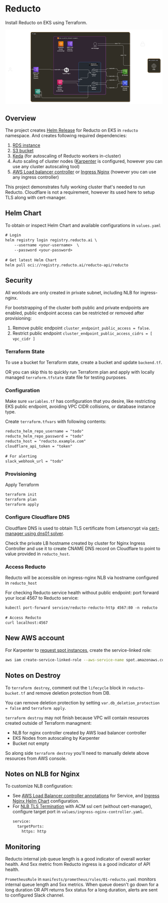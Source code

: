 # Reducto 

Install Reducto on EKS using Terraform.

![Reducto on-prem Architecture](./reducto-architecture-large.png)

## Overview

The project creates [Helm Release](./reducto-helm-release.tf) for Reducto on EKS in `reducto` namespace. And creates following required dependencies:
1. [RDS instance](./reducto-db.tf)
2. [S3 bucket](./reducto-bucket.tf)
3. [Keda](./keda.tf) (for autoscaling of Reducto workers in-cluster)
4. Auto scaling of cluster nodes ([Karpenter](./karpenter.tf) is configured, however you can use any cluster autoscaling tool)
5. [AWS Load balancer controller](./aws-load-balancer-controller.tf) or [Ingress Nginx](./ingress-nginx-controller.tf) (however you can use any ingress controller)

This project demonstrates fully working cluster that's needed to run Reducto.
Cloudflare is not a requirement, however its used here to setup TLS along with cert-manager.

## Helm Chart

To obtain or inspect Helm Chart and available configurations in `values.yaml`

```
# Login
helm registry login registry.reducto.ai \
    --username <your-username>  \
    --password <your-password>

# Get latest Helm Chart
helm pull oci://registry.reducto.ai/reducto-api/reducto
```


## Security

All worklods are only created in private subnet, including NLB for ingress-nginx.

For bootstrapping of the cluster both public and private endpoints are enabled, public endpoint access can be restricted or removed after provisioning:

1. Remove public endpoint `cluster_endpoint_public_access = false`.
2. Restrict public endpoint `cluster_endpoint_public_access_cidrs = [ vpc_cidr ]`


### Terraform State

To use a bucket for Terraform state, create a bucket and update `backend.tf`.

OR you can skip this to quickly run Terraform plan and apply with locally managed `terraform.tfstate` state file for testing purposes.

### Configuration

Make sure `variables.tf` has configuration that you desire, like restricting EKS public endpoint, avoiding VPC CIDR collisions, or database instance type.

Create `terraform.tfvars` with following contents:

```
reducto_helm_repo_username = "todo"
reducto_helm_repo_password = "todo"
reducto_host = "reducto.example.com"
cloudflare_api_token = "token"

# For alerting
slack_webhook_url = "todo"
```

### Provisioning

Apply Terraform

```
terraform init
terraform plan
terraform apply
```

### Configure Cloudflare DNS

Cloudflare DNS is used to obtain TLS certificate from Letsencrypt via [cert-manager using dns01 solver](https://cert-manager.io/docs/configuration/acme/dns01/cloudflare/).

Check the private LB hostname created by cluster for Nginx Ingress Controller and use it to create CNAME DNS record on Cloudflare to point to value provided in `reducto_host`.

### Access Reducto

Reducto will be accessible on ingress-nginx NLB via hostname configured in `reducto_host`

For checking Reducto service health without public endpoint: port forward your local 4567 to Reducto service:

```
kubectl port-forward service/reducto-reducto-http 4567:80 -n reducto

# Access Reducto
curl localhost:4567
```

## New AWS account

For Karpenter to [request spot instances](https://docs.aws.amazon.com/AWSEC2/latest/UserGuide/service-linked-roles-spot-instance-requests.html), create the service-linked role:

```sh
aws iam create-service-linked-role --aws-service-name spot.amazonaws.com
```

## Notes on Destroy

To `terraform destroy`, comment out the `lifecycle` block in `reducto-bucket.tf` and remove deletion protection from DB.

You can remove deletion protection by setting `var.db_deletion_protection = false` and `terraform apply`.

`terraform destroy` may not finish because VPC will contain resources created outside of Terraform managment:
- NLB for nginx controller created by AWS load balancer controller
- EKS Nodes from autoscaling by Karpenter
- Bucket not empty

So along side `terraform destroy` you'll need to manually delete above resources from AWS console.

## Notes on NLB for Nginx

To customize NLB configuration:
- See [AWS Load Balancer controller annotations](https://kubernetes-sigs.github.io/aws-load-balancer-controller/latest/guide/service/annotations/) for Service, and [Ingress Nginx Helm Chart](https://github.com/kubernetes/ingress-nginx/tree/helm-chart-4.11.2/charts/ingress-nginx) configuration.
- For [NLB TLS Termination](https://kubernetes-sigs.github.io/aws-load-balancer-controller/latest/guide/use_cases/nlb_tls_termination/) with ACM ssl cert (without cert-manager), configure target port in `values/ingress-nginx-controller.yaml`.
   ```
   service:
     targetPorts:
       https: http
   ```

## Monitoring

Reducto internal job queue length is a good indicator of overall worker health. And 5xx metric from Reducto ingress is a good indicator of API health. 

`PrometheusRule` in `manifests/prometheus/rules/01-reducto.yaml` monitors internal queue length and 5xx metrics. When queue doesn't go down for a long duration OR API returns 5xx status for a long duration, alerts are sent to configured Slack channel.